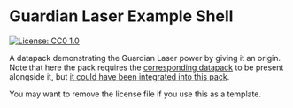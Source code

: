 # Guardian Laser Example Shell

[![License: CC0 1.0](https://img.shields.io/badge/License-CC0%201.0-lightgrey.svg)](https://creativecommons.org/publicdomain/zero/1.0/)

A datapack demonstrating the Guardian Laser power by giving it an origin. Note that here the pack requires the [corresponding datapack](https://github.com/Alluysl/OriginsDatapacks/tree/master/Power%20Library/src/Guardian%20Laser) to be present alongside it, but [it could have been integrated into this pack](https://github.com/Alluysl/OriginsDatapacks/tree/master/Power%20Library/src/Guardian%20Laser%20Example).

You may want to remove the license file if you use this as a template.
